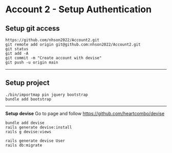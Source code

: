 # Account 2 - Setup Authentication

## Setup git access
```
https://github.com/nhson2022/Account2.git
git remote add origin git@github.com:nhson2022/Account2.git
git status
git add -A
git commit -m "Create account with devise"
git push -u origin main
```
---
## Setup project
```
./bin/importmap pin jquery bootstrap
bundle add bootstrap
```
---
**Setup devise**
Go to page and follow https://github.com/heartcombo/devise
```
bundle add devise
rails generate devise:install
rails g devise:views

rails generate devise User
rails db:migrate
```